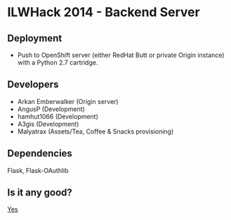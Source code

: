 ILWHack 2014 - Backend Server
=============================

Deployment
----------
- Push to OpenShift server (either RedHat Butt or private Origin instance) with a Python 2.7 cartridge.

Developers
----------
- Arkan Emberwalker (Origin server)
- AngusP (Development)
- hamhut1066 (Development)
- A3gis (Development)
- Malyatrax (Assets/Tea, Coffee & Snacks provisioning)


Dependencies
------------

Flask, Flask-OAuthlib

Is it any good?
---------------

[Yes](http://news.ycombinator.com/item?id=3067434)
